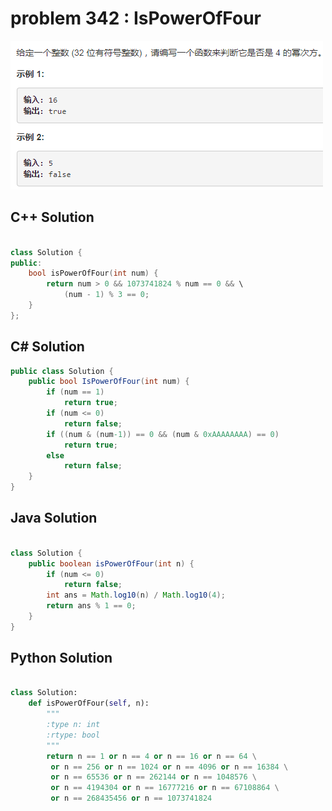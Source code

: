 
# problem 342 : IsPowerOfFour

<img src="https://github.com/Peefy/PeefyLeetCode/blob/master/doc/301-400/342.IsPowerOfFour/problem.png"/>

## C++ Solution

```c++

class Solution {
public:
    bool isPowerOfFour(int num) {
        return num > 0 && 1073741824 % num == 0 && \
            (num - 1) % 3 == 0;
    }
};

```

## C# Solution

```csharp
public class Solution {
    public bool IsPowerOfFour(int num) {
        if (num == 1) 
            return true;
        if (num <= 0)
            return false;
        if ((num & (num-1)) == 0 && (num & 0xAAAAAAAA) == 0)
            return true;
        else
            return false;
    }
}

```

## Java Solution

```java

class Solution {
    public boolean isPowerOfFour(int n) {
        if (num <= 0) 
            return false;
        int ans = Math.log10(n) / Math.log10(4);
        return ans % 1 == 0;
    }
}

```

## Python Solution

```python

class Solution:
    def isPowerOfFour(self, n):
        """
        :type n: int
        :rtype: bool
        """
        return n == 1 or n == 4 or n == 16 or n == 64 \
         or n == 256 or n == 1024 or n == 4096 or n == 16384 \
         or n == 65536 or n == 262144 or n == 1048576 \
         or n == 4194304 or n == 16777216 or n == 67108864 \
         or n == 268435456 or n == 1073741824

```





